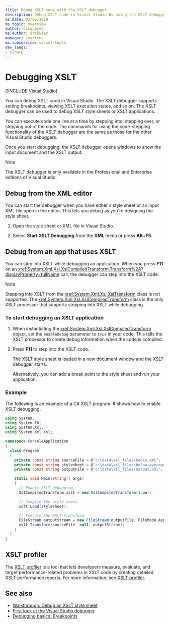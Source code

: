 ```yaml
---
title: Debug XSLT code with the XSLT debugger
description: Debug XSLT code in Visual Studio by using the XSLT debugger to step through code, set breakpoints, and view XSLT execution states.
ms.date: 03/05/2019
ms.topic: overview
author: dzsquared
ms.author: drskwier
manager: jmartens
ms.subservice: vs-xml-tools
dev_langs:
- CSharp
---
```

# Debugging XSLT

 [!INCLUDE [Visual Studio](~/includes/applies-to-version/vs-windows-only.md)]

You can debug XSLT code in Visual Studio. The XSLT debugger supports setting breakpoints, viewing XSLT execution states, and so on. The XSLT debugger can be used to debug XSLT style sheets or XSLT applications.

You can execute code one line at a time by stepping into, stepping over, or stepping out of the code. The commands for using the code-stepping functionality of the XSLT debugger are the same as those for the other Visual Studio debuggers.

Once you start debugging, the XSLT debugger opens windows to show the input document and the XSLT output.

> [!NOTE]
> The XSLT debugger is only available in the Professional and Enterprise editions of Visual Studio.

## Debug from the XML editor

You can start the debugger when you have either a style sheet or an input XML file open in the editor. This lets you debug as you're designing the style sheet.

1. Open the style sheet or XML file in Visual Studio.

1. Select **Start XSLT Debugging** from the **XML** menu or press **Alt**+**F5**.

## Debug from an app that uses XSLT

You can step into XSLT while debugging an application. When you press **F11** on an <xref:System.Xml.Xsl.XslCompiledTransform.Transform%2A?displayProperty=fullName> call, the debugger can step into the XSLT code.

> [!NOTE]
> Stepping into XSLT from the <xref:System.Xml.Xsl.XslTransform> class is not supported. The <xref:System.Xml.Xsl.XslCompiledTransform> class is the only XSLT processor that supports stepping into XSLT while debugging.

### To start debugging an XSLT application

1. When instantiating the <xref:System.Xml.Xsl.XslCompiledTransform> object, set the `enableDebug` parameter to `true` in your code. This tells the XSLT processor to create debug information when the code is compiled.

1. Press **F11** to step into the XSLT code.

   The XSLT style sheet is loaded in a new document window and the XSLT debugger starts.

   Alternatively, you can add a break point to the style sheet and run your application.

### Example

The following is an example of a C# XSLT program. It shows how to enable XSLT debugging.

```csharp
using System;
using System.IO;
using System.Xml;
using System.Xml.Xsl;

namespace ConsoleApplication
{
  class Program
  {
    private const string sourceFile = @"c:\data\xsl_files\books.xml";
    private const string stylesheet = @"c:\data\xsl_files\below-average.xsl";
    private const string outputFile = @"c:\data\xsl_files\output.xml";

    static void Main(string[] args)
    {
      // Enable XSLT debugging.
      XslCompiledTransform xslt = new XslCompiledTransform(true);

      // Compile the style sheet.
      xslt.Load(stylesheet);

      // Execute the XSLT transform.
      FileStream outputStream = new FileStream(outputFile, FileMode.Append);
      xslt.Transform(sourceFile, null, outputStream);
    }
  }
}
```

## XSLT profiler

The [XSLT profiler](../xml-tools/xslt-profiler.md) is a tool that lets developers measure, evaluate, and target performance-related problems in XSLT code by creating detailed XSLT performance reports. For more information, see [XSLT profiler](../xml-tools/xslt-profiler.md).

## See also

- [Walkthrough: Debug an XSLT style sheet](../xml-tools/walkthrough-debug-an-xslt-style-sheet.md)
- [First look at the Visual Studio debugger](../debugger/debugger-feature-tour.md)
- [Debugging basics: Breakpoints](../debugger/using-breakpoints.md)
